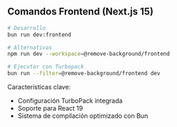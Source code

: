 ## Comandos Frontend (Next.js 15)

```bash
# Desarrollo
bun run dev:frontend

# Alternativas
npm run dev --workspace=@remove-background/frontend

# Ejecutar con Turbopack
bun run --filter=@remove-background/frontend dev
```

Características clave:
- Configuración TurboPack integrada
- Soporte para React 19
- Sistema de compilación optimizado con Bun